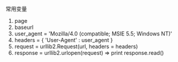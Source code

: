 常用变量

1. page
2. baseurl
3. user_agent =  'Mozilla/4.0 (compatible; MSIE 5.5; Windows NT)'
4. headers = { 'User-Agent' : user_agent }
5. request = urllib2.Request(url, headers = headers)
6. response = urllib2.urlopen(request) => print response.read()

